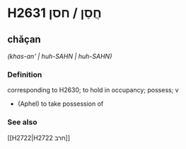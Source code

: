 # H2631 חֲסַן / חסן

## chăçan

_(khas-an' | huh-SAHN | huh-SAHN)_

### Definition

corresponding to H2630; to hold in occupancy; possess; v

- (Aphel) to take possession of

### See also

[[H2722|H2722 חרב]]
